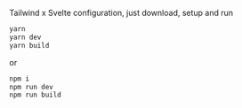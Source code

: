Tailwind x Svelte configuration, just download, setup and run

```bash
yarn
yarn dev
yarn build
```

or

```bash
npm i
npm run dev
npm run build
```